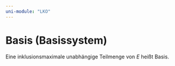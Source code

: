 ```yaml
---
uni-module: "LKO"
---
```


# Basis (Basissystem)

Eine inklusionsmaximale unabhängige Teilmenge von $E$ heißt Basis.
